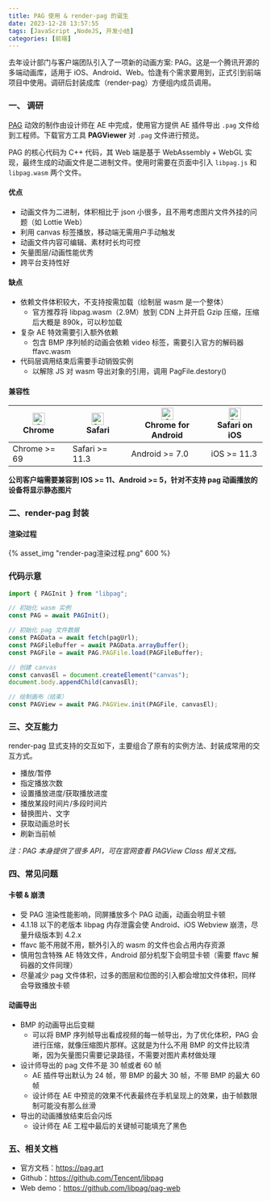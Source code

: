 ```yaml
---
title: PAG 使用 & render-pag 的诞生
date: 2023-12-28 13:57:55
tags: [JavaScript ,NodeJS, 开发小结]
categories: [前端]
---
```

去年设计部门与客户端团队引入了一项新的动画方案: PAG。这是一个腾讯开源的多端动画库，适用于 iOS、Android、Web。恰逢有个需求要用到，正式引到前端项目中使用。调研后封装成库（render-pag）方便组内成员调用。

<!-- more -->

### 一、 调研
[PAG](https://pag.art) 动效的制作由设计师在 AE 中完成，使用官方提供 AE 插件导出 `.pag` 文件给到工程师。下载官方工具 __PAGViewer__ 对 `.pag` 文件进行预览。

PAG 的核心代码为 C++ 代码，其 Web 端是基于 WebAssembly + WebGL 实现，最终生成的动画文件是二进制文件。使用时需要在页面中引入 `libpag.js` 和 `libpag.wasm` 两个文件。

#### 优点
- 动画文件为二进制，体积相比于 json 小很多，且不用考虑图片文件外挂的问题（如 Lottie Web）
- 利用 canvas 标签播放，移动端无需用户手动触发
- 动画文件内容可编辑、素材时长均可控
- 矢量图层/动画性能优秀
- 跨平台支持性好

#### 缺点
- 依赖文件体积较大，不支持按需加载（绘制层 wasm 是一个整体）
  - 官方推荐将 libpag.wasm（2.9M）放到 CDN 上并开启 Gzip 压缩，压缩后大概是 890k，可以秒加载
- 复杂 AE 特效需要引入额外依赖
  - 包含 BMP 序列帧的动画会依赖 video 标签，需要引入官方的解码器 ffavc.wasm
- 代码层调用结束后需要手动销毁实例
  - 以解除 JS 对 wasm 导出对象的引用，调用 PagFile.destory()

#### 兼容性
| [<img src="https://raw.githubusercontent.com/alrra/browser-logos/master/src/chrome/chrome_48x48.png" alt="Chrome" width="24px" height="24px" />](http://godban.github.io/browsers-support-badges/)<br/>Chrome | [<img src="https://raw.githubusercontent.com/alrra/browser-logos/master/src/safari/safari_48x48.png" alt="Safari" width="24px" height="24px" />](http://godban.github.io/browsers-support-badges/)<br/>Safari | [<img src="https://raw.githubusercontent.com/alrra/browser-logos/master/src/chrome/chrome_48x48.png" alt="Chrome" width="24px" height="24px" />](http://godban.github.io/browsers-support-badges/)<br/>Chrome for Android | [<img src="https://raw.githubusercontent.com/alrra/browser-logos/master/src/safari/safari_48x48.png" alt="Safari" width="24px" height="24px" />](http://godban.github.io/browsers-support-badges/)<br/>Safari on iOS |
| --------- | --------- | --------- | --------- |
| Chrome >= 69| Safari >= 11.3 | Android >= 7.0 | iOS >= 11.3 |

__公司客户端需要兼容到 IOS >= 11、Android >= 5，针对不支持 pag 动画播放的设备将显示静态图片__

### 二、render-pag 封装
#### 渲染过程
{% asset_img "render-pag渲染过程.png" 600 %}

### 代码示意
```js
import { PAGInit } from "libpag";

// 初始化 wasm 实例
const PAG = await PAGInit();

// 初始化 pag 文件数据
const PAGData = await fetch(pagUrl);
const PAGFileBuffer = await PAGData.arrayBuffer();
const PAGFile = await PAG.PAGFile.load(PAGFileBuffer);

// 创建 canvas
const canvasEl = document.createElement("canvas");
document.body.appendChild(canvasEl);

// 绘制画布（结束）
const PAGView = await PAG.PAGView.init(PAGFile, canvasEl);

```

### 三、交互能力
render-pag 显式支持的交互如下，主要组合了原有的实例方法、封装成常用的交互方式。

- 播放/暂停
- 指定播放次数
- 设置播放进度/获取播放进度
- 播放某段时间片/多段时间片
- 替换图片、文字
- 获取动画总时长
- 刷新当前帧

*注：PAG 本身提供了很多 API，可在官网查看 PAGView Class 相关文档。*

### 四、常见问题
#### 卡顿 & 崩溃
- 受 PAG 渲染性能影响，同屏播放多个 PAG 动画，动画会明显卡顿
- 4.1.18 以下的老版本 libpag 内存泄露会使 Android、iOS Webview 崩溃，尽量升级版本到 4.2.x
- ffavc 能不用就不用，额外引入的 wasm  的文件也会占用内存资源
- 慎用包含特殊 AE 特效文件，Android 部分机型下会明显卡顿（需要 ffavc 解码器的文件同理）
- 尽量减少 pag 文件体积，过多的图层和位图的引入都会增加文件体积，同样会导致播放卡顿
#### 动画导出
- BMP 的动画导出后变糊
  - 可以将 BMP 序列帧导出看成视频的每一帧导出，为了优化体积，PAG 会进行压缩，就像压缩图片那样。这就是为什么不用 BMP 的文件比较清晰，因为矢量图只需要记录路径，不需要对图片素材做处理
- 设计师导出的 pag 文件不是 30 帧或者 60 帧
  - AE 插件导出默认为 24 帧，带 BMP 的最大 30 帧，不带 BMP 的最大 60帧
  - 设计师在 AE 中预览的效果不代表最终在手机呈现上的效果，由于帧数限制可能没有那么丝滑
- 导出的动画播放结束后会闪烁
  - 设计师在 AE 工程中最后的关键帧可能填充了黑色

### 五、相关文档
- 官方文档：https://pag.art
- Github：https://github.com/Tencent/libpag
- Web demo：https://github.com/libpag/pag-web

